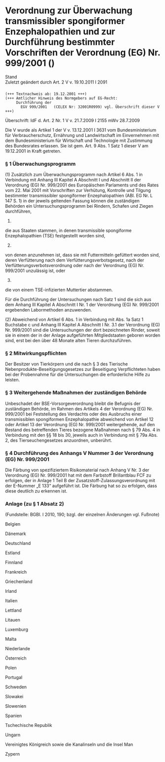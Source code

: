 Verordnung zur Überwachung transmissibler spongiformer Enzephalopathien und zur Durchführung bestimmter Vorschriften der Verordnung (EG) Nr. 999/2001 ()
========================================================================================================================================================

Stand  
Zuletzt geändert durch Art. 2 V v. 19.10.2011 I 2091

### 

```
(+++ Textnachweis ab: 19.12.2001 +++)
(+++ Amtlicher Hinweis des Normgebers auf EG-Recht:
     Durchführung der
       EGV 999/2001   (CELEX Nr: 32001R0999) vgl. Überschrift dieser V +++) 
```

Überschrift: IdF d. Art. 2 Nr. 1 V v. 21.7.2009 I 2155 mWv 28.7.2009

Die V wurde als Artikel 1 der V v. 13.12.2001 I 3631 vom Bundesministerium für Verbraucherschutz, Ernährung und Landwirtschaft im Einvernehmen mit dem Bundesministerium für Wirtschaft und Technologie mit Zustimmung des Bundesrates erlassen. Sie ist gem. Art. 9 Abs. 1 Satz 1 dieser V am 19.12.2001 in Kraft getreten.

### § 1 Überwachungsprogramm

(1) Zusätzlich zum Überwachungsprogramm nach Artikel 6 Abs. 1 in Verbindung mit Anhang III Kapitel A Abschnitt I und Abschnitt II der Verordnung (EG) Nr. 999/2001 des Europäischen Parlaments und des Rates vom 22. Mai 2001 mit Vorschriften zur Verhütung, Kontrolle und Tilgung bestimmter transmissibler spongiformer Enzephalopathien (ABl. EG Nr. L 147 S. 1) in der jeweils geltenden Fassung können die zuständigen Behörden ein Untersuchungsprogramm bei Rindern, Schafen und Ziegen durchführen,

1.  
die aus Staaten stammen, in denen transmissible spongiforme Enzephalopathien (TSE) festgestellt worden sind,

2.  
von denen anzunehmen ist, dass sie mit Futtermitteln gefüttert worden sind, deren Verfütterung nach dem Verfütterungsverbotsgesetz, nach der Verfütterungsverbotsverordnung oder nach der Verordnung (EG) Nr. 999/2001 unzulässig ist, oder

3.  
die von einem TSE-infizierten Muttertier abstammen.

Für die Durchführung der Untersuchungen nach Satz 1 sind die sich aus dem Anhang III Kapitel A Abschnitt I Nr. 1 der Verordnung (EG) Nr. 999/2001 ergebenden Labormethoden anzuwenden.

(2) Abweichend von Artikel 6 Abs. 1 in Verbindung mit Abs. 1a Satz 1 Buchstabe c und Anhang III Kapitel A Abschnitt I Nr. 3.1 der Verordnung (EG) Nr. 999/2001 sind die Untersuchungen der dort bezeichneten Rinder, soweit sie in einem der in der Anlage aufgeführten Mitgliedstaaten geboren worden sind, erst bei den über 48 Monate alten Tieren durchzuführen.

### § 2 Mitwirkungspflichten

Der Besitzer von Tierkörpern und die nach § 3 des Tierische Nebenprodukte-Beseitigungsgesetzes zur Beseitigung Verpflichteten haben bei der Probennahme für die Untersuchungen die erforderliche Hilfe zu leisten.

### § 3 Weitergehende Maßnahmen der zuständigen Behörde

Unbeschadet der BSE-Vorsorgeverordnung bleibt die Befugnis der zuständigen Behörde, im Rahmen des Artikels 4 der Verordnung (EG) Nr. 999/2001 bei Feststellung des Verdachts oder des Ausbruchs einer transmissiblen spongiformen Enzephalopathie abweichend von Artikel 12 oder Artikel 13 der Verordnung (EG) Nr. 999/2001 weitergehende, auf den Bestand des betreffenden Tieres bezogene Maßnahmen nach § 79 Abs. 4 in Verbindung mit den §§ 18 bis 30, jeweils auch in Verbindung mit § 79a Abs. 2, des Tierseuchengesetzes anzuordnen, unberührt.

### § 4 Durchführung des Anhangs V Nummer 3 der Verordnung (EG) Nr. 999/2001

Die Färbung von spezifiziertem Risikomaterial nach Anhang V Nr. 3 der Verordnung (EG) Nr. 999/2001 hat mit dem Farbstoff Brillantblau FCF zu erfolgen, der in Anlage 1 Teil B der Zusatzstoff-Zulassungsverordnung mit der E-Nummer „E 133“ aufgeführt ist. Die Färbung hat so zu erfolgen, dass diese deutlich zu erkennen ist.

### Anlage (zu § 1 Absatz 2)

(Fundstelle: BGBl. I 2010, 190;
bzgl. der einzelnen Änderungen vgl. Fußnote)

Belgien

Dänemark

Deutschland

Estland

Finnland

Frankreich

Griechenland

Irland

Italien

Lettland

Litauen

Luxemburg

Malta

Niederlande

Österreich

Polen

Portugal

Schweden

Slowakei

Slowenien

Spanien

Tschechische Republik

Ungarn

Vereinigtes Königreich sowie die Kanalinseln und die Insel Man

Zypern
